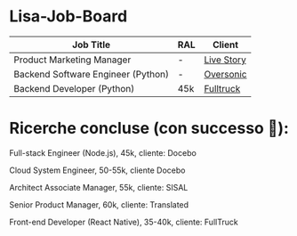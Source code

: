 # Lisa-Job-Board

| Job Title | RAL | Client |
|----------|----------|----------|
| Product Marketing Manager   | -   | [Live Story](https://apply.workable.com/edgemony/j/E488249CEA/)  |
| Backend Software Engineer (Python)   | - | [Oversonic](https://apply.workable.com/edgemony/j/AA11BA968B/)   |
| Backend Developer (Python)   | 45k  | [Fulltruck](https://apply.workable.com/edgemony/j/3441D2A4B7/)   |


# Ricerche concluse (con successo 🤠): 

Full-stack Engineer (Node.js), 45k, cliente: Docebo

Cloud System Engineer, 50-55k, cliente Docebo

Architect Associate Manager, 55k, cliente: SISAL

Senior Product Manager, 60k, cliente: Translated

Front-end Developer (React Native), 35-40k, cliente: FullTruck

